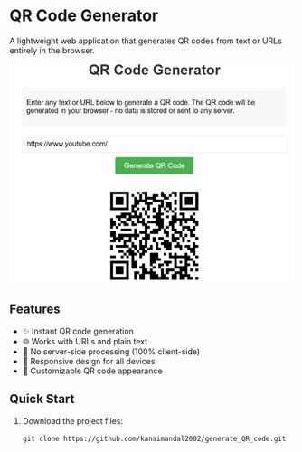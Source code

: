 # QR Code Generator

A lightweight web application that generates QR codes from text or URLs entirely in the browser.


![QR Code Generator Preview](qr.png)


## Features

- ✨ Instant QR code generation
- 🌐 Works with URLs and plain text
- 🔐 No server-side processing (100% client-side)
- 📱 Responsive design for all devices
- 🎨 Customizable QR code appearance

## Quick Start

1. Download the project files:
   ```bash
   git clone https://github.com/kanaimandal2002/generate_QR_code.git
